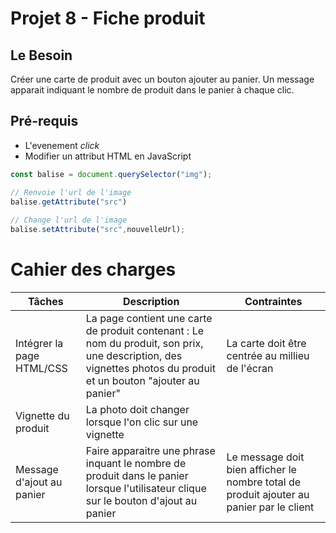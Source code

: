 # Projet 8 - Fiche produit

## Le Besoin
Créer une carte de produit avec un bouton ajouter au panier. Un message apparait indiquant le nombre de produit dans le panier à chaque clic.
## Pré-requis
- L'evenement *click*
- Modifier un attribut HTML en JavaScript
```js
const balise = document.querySelector("img");

// Renvoie l'url de l'image
balise.getAttribute("src")  
    
// Change l'url de l'image
balise.setAttribute("src",nouvelleUrl);
```


# Cahier des charges
|Tâches| Description | Contraintes |
|---|---|---|
| Intégrer la page HTML/CSS | La page contient une carte de produit contenant : Le nom du produit, son prix, une description, des vignettes photos du produit et un bouton "ajouter au panier" | La carte doit être centrée au millieu de l'écran |
|Vignette du produit| La photo doit changer lorsque l'on clic sur une vignette |
| Message d'ajout au panier | Faire apparaitre une phrase inquant le nombre de produit dans le panier lorsque l'utilisateur clique sur le bouton d'ajout au panier | Le message doit bien afficher le nombre total de produit ajouter au panier par le client |